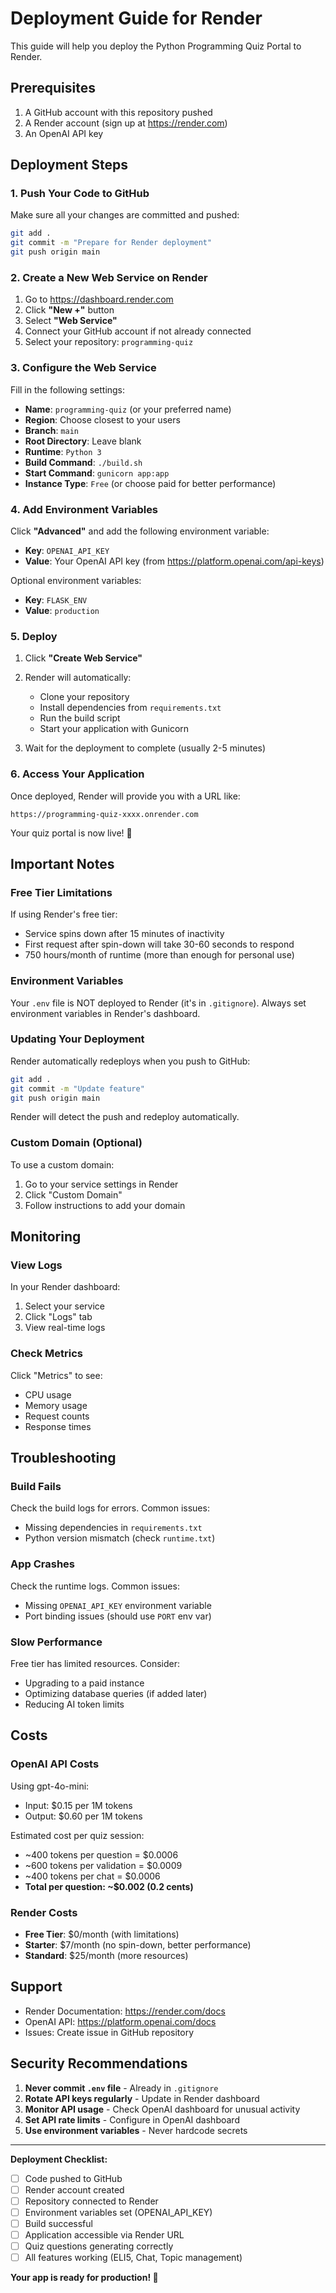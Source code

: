 # Deployment Guide for Render

This guide will help you deploy the Python Programming Quiz Portal to Render.

## Prerequisites

1. A GitHub account with this repository pushed
2. A Render account (sign up at https://render.com)
3. An OpenAI API key

## Deployment Steps

### 1. Push Your Code to GitHub

Make sure all your changes are committed and pushed:

```bash
git add .
git commit -m "Prepare for Render deployment"
git push origin main
```

### 2. Create a New Web Service on Render

1. Go to https://dashboard.render.com
2. Click **"New +"** button
3. Select **"Web Service"**
4. Connect your GitHub account if not already connected
5. Select your repository: `programming-quiz`

### 3. Configure the Web Service

Fill in the following settings:

- **Name**: `programming-quiz` (or your preferred name)
- **Region**: Choose closest to your users
- **Branch**: `main`
- **Root Directory**: Leave blank
- **Runtime**: `Python 3`
- **Build Command**: `./build.sh`
- **Start Command**: `gunicorn app:app`
- **Instance Type**: `Free` (or choose paid for better performance)

### 4. Add Environment Variables

Click **"Advanced"** and add the following environment variable:

- **Key**: `OPENAI_API_KEY`
- **Value**: Your OpenAI API key (from https://platform.openai.com/api-keys)

Optional environment variables:
- **Key**: `FLASK_ENV`
- **Value**: `production`

### 5. Deploy

1. Click **"Create Web Service"**
2. Render will automatically:
   - Clone your repository
   - Install dependencies from `requirements.txt`
   - Run the build script
   - Start your application with Gunicorn

3. Wait for the deployment to complete (usually 2-5 minutes)

### 6. Access Your Application

Once deployed, Render will provide you with a URL like:
```
https://programming-quiz-xxxx.onrender.com
```

Your quiz portal is now live! 🎉

## Important Notes

### Free Tier Limitations

If using Render's free tier:
- Service spins down after 15 minutes of inactivity
- First request after spin-down will take 30-60 seconds to respond
- 750 hours/month of runtime (more than enough for personal use)

### Environment Variables

Your `.env` file is NOT deployed to Render (it's in `.gitignore`). Always set environment variables in Render's dashboard.

### Updating Your Deployment

Render automatically redeploys when you push to GitHub:

```bash
git add .
git commit -m "Update feature"
git push origin main
```

Render will detect the push and redeploy automatically.

### Custom Domain (Optional)

To use a custom domain:
1. Go to your service settings in Render
2. Click "Custom Domain"
3. Follow instructions to add your domain

## Monitoring

### View Logs

In your Render dashboard:
1. Select your service
2. Click "Logs" tab
3. View real-time logs

### Check Metrics

Click "Metrics" to see:
- CPU usage
- Memory usage
- Request counts
- Response times

## Troubleshooting

### Build Fails

Check the build logs for errors. Common issues:
- Missing dependencies in `requirements.txt`
- Python version mismatch (check `runtime.txt`)

### App Crashes

Check the runtime logs. Common issues:
- Missing `OPENAI_API_KEY` environment variable
- Port binding issues (should use `PORT` env var)

### Slow Performance

Free tier has limited resources. Consider:
- Upgrading to a paid instance
- Optimizing database queries (if added later)
- Reducing AI token limits

## Costs

### OpenAI API Costs

Using gpt-4o-mini:
- Input: $0.15 per 1M tokens
- Output: $0.60 per 1M tokens

Estimated cost per quiz session:
- ~400 tokens per question = $0.0006
- ~600 tokens per validation = $0.0009
- ~400 tokens per chat = $0.0006
- **Total per question: ~$0.002 (0.2 cents)**

### Render Costs

- **Free Tier**: $0/month (with limitations)
- **Starter**: $7/month (no spin-down, better performance)
- **Standard**: $25/month (more resources)

## Support

- Render Documentation: https://render.com/docs
- OpenAI API: https://platform.openai.com/docs
- Issues: Create issue in GitHub repository

## Security Recommendations

1. **Never commit `.env` file** - Already in `.gitignore`
2. **Rotate API keys regularly** - Update in Render dashboard
3. **Monitor API usage** - Check OpenAI dashboard for unusual activity
4. **Set API rate limits** - Configure in OpenAI dashboard
5. **Use environment variables** - Never hardcode secrets

---

**Deployment Checklist:**

- [ ] Code pushed to GitHub
- [ ] Render account created
- [ ] Repository connected to Render
- [ ] Environment variables set (OPENAI_API_KEY)
- [ ] Build successful
- [ ] Application accessible via Render URL
- [ ] Quiz questions generating correctly
- [ ] All features working (ELI5, Chat, Topic management)

**Your app is ready for production! 🚀**
